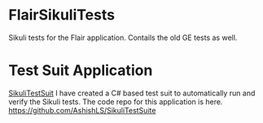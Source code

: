 # FlairSikuliTests
Sikuli tests for the Flair application. Contails the old GE tests as well.

# Test Suit Application
[SikuliTestSuit](FlairSikuliTests/Application/)
I have created a C# based test suit to automatically run and verify the Sikuli tests. The code repo for this application is here.
https://github.com/AshishLS/SikuliTestSuite
